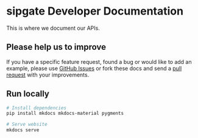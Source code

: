 # sipgate Developer Documentation

This is where we document our APIs. 

## Please help us to improve
 
 If you have a specific feature request, found a bug or would like to add an example, please use [GitHub Issues](https://github.com/sipgate/docs/issues) or fork these docs and send a [pull request](https://github.com/sipgate/docs/pulls) with your improvements.


## Run locally

```bash
# Install dependencies
pip install mkdocs mkdocs-material pygments

# Serve website
mkdocs serve
```
